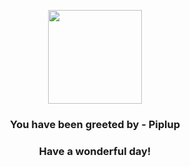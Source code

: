 <p align="center">
    <img src="https://raw.githubusercontent.com/PokeAPI/sprites/master/sprites/pokemon/393.png" width="150" height="150">
</p>
<h3 align="center">You have been greeted by - <b>Piplup</b></h3>
<h3 align="center">Have a wonderful day!</h3>
